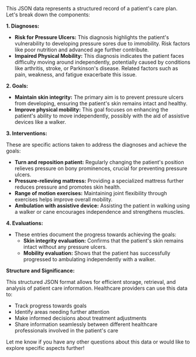 This JSON data represents a structured record of a patient's care plan. Let's break down the components:

**1. Diagnoses:**

*   **Risk for Pressure Ulcers:** This diagnosis highlights the patient's vulnerability to developing pressure sores due to immobility. Risk factors like poor nutrition and advanced age further contribute.
*   **Impaired Physical Mobility:**  This diagnosis indicates the patient faces difficulty moving around independently, potentially caused by conditions like arthritis, stroke, or Parkinson's disease. Related factors such as pain, weakness, and fatigue exacerbate this issue.

**2. Goals:**

*   **Maintain skin integrity:** The primary aim is to prevent pressure ulcers from developing, ensuring the patient's skin remains intact and healthy.
*   **Improve physical mobility:** This goal focuses on enhancing the patient's ability to move independently, possibly with the aid of assistive devices like a walker.

**3. Interventions:**

These are specific actions taken to address the diagnoses and achieve the goals:

*   **Turn and reposition patient:** Regularly changing the patient's position relieves pressure on bony prominences, crucial for preventing pressure ulcers.
*   **Pressure-relieving mattress:** Providing a specialized mattress further reduces pressure and promotes skin health.
*   **Range of motion exercises:** Maintaining joint flexibility through exercises helps improve overall mobility.
*   **Ambulation with assistive device:** Assisting the patient in walking using a walker or cane encourages independence and strengthens muscles.

**4. Evaluations:**

*   These entries document the progress towards achieving the goals:
    * **Skin integrity evaluation:** Confirms that the patient's skin remains intact without any pressure ulcers.
    * **Mobility evaluation:** Shows that the patient has successfully progressed to ambulating independently with a walker.

**Structure and Significance:**


This structured JSON format allows for efficient storage, retrieval, and analysis of patient care information.  Healthcare providers can use this data to:

*   Track progress towards goals
*   Identify areas needing further attention
*   Make informed decisions about treatment adjustments
*   Share information seamlessly between different healthcare professionals involved in the patient's care



Let me know if you have any other questions about this data or would like to explore specific aspects further!
